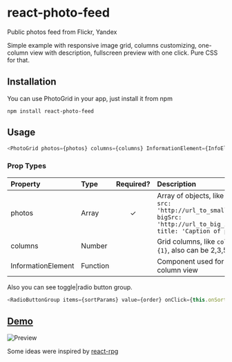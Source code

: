 # react-photo-feed
Public photos feed from Flickr, Yandex

Simple example with responsive image grid, columns customizing, one-column view with description, fullscreen preview with 
one click.  Pure CSS for that.


## Installation
You can use PhotoGrid in your app, just install it from npm

`npm install react-photo-feed`

## Usage
```javascript
<PhotoGrid photos={photos} columns={columns} InformationElement={InfoElement}/>
```
### Prop Types
| Property | Type | Required? | Description |
|:---|:---|:---:|:---|
| photos | Array | ✓ | Array of objects, like `[{id: 1, src: 'http://url_to_small_image', bigSrc: 'http://url_to_big_image', title: 'Caption of photo'}]` |
| columns | Number |  | Grid columns, like `columns={1}`, also can be 2,3,5 |
| InformationElement | Function |  | Component used for one-column view |



Also you can see toggle|radio button group.
```javascript
<RadioButtonGroup items={sortParams} value={order} onClick={this.onSortClick.bind(this)} type="default"/>
```
## [Demo](http://lkazberova.github.io/react-photo-feed/)

![Preview](https://s31.postimg.org/e2eejik3v/Untitled_GIF.gif)

Some ideas were inspired by [react-rpg](https://github.com/James-Oldfield/react-rpg)
